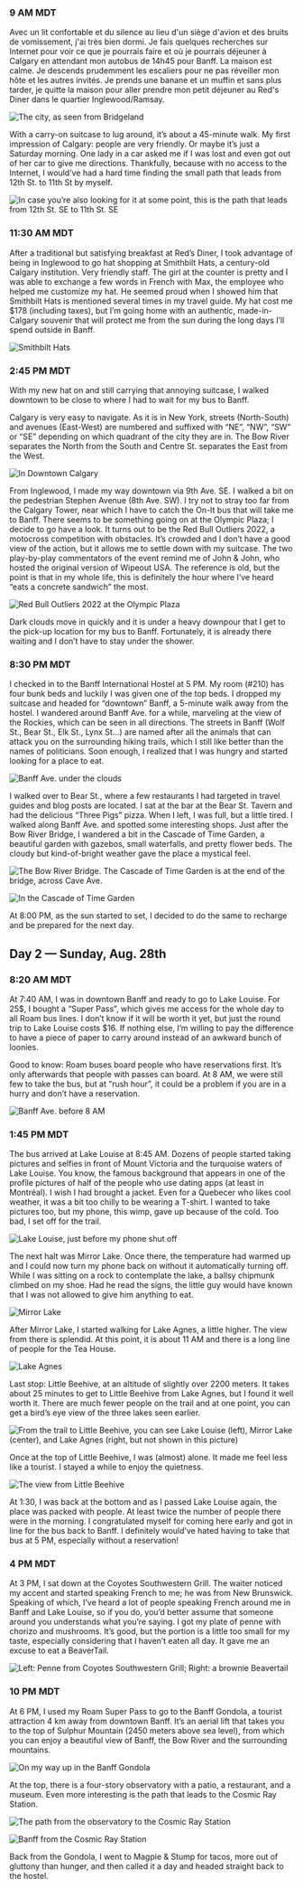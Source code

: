 ### 9 AM MDT
Avec un lit confortable et du silence au lieu d'un siège d'avion et des bruits de vomissement, j'ai très bien dormi. Je fais quelques recherches sur Internet pour voir ce que je pourrais faire et où je pourrais déjeuner à Calgary en attendant mon autobus de 14h45 pour Banff. La maison est calme. Je descends prudemment les escaliers pour ne pas réveiller mon hôte et les autres invités. Je prends une banane et un muffin et sans plus tarder, je quitte la maison pour aller prendre mon petit déjeuner au Red's Diner dans le quartier Inglewood/Ramsay.

![The city, as seen from Bridgeland](/assets/2022/08/20220827_alberta/calgary-1-bridgeland.png)

With a carry-on suitcase to lug around, it’s about a 45-minute walk. My first impression of Calgary: people are very friendly. Or maybe it’s just a Saturday morning. One lady in a car asked me if I was lost and even got out of her car to give me directions. Thankfully, because with no access to the Internet, I would’ve had a hard time finding the small path that leads from 12th St. to 11th St by myself.

![In case you’re also looking for it at some point, this is the path that leads from 12th St. SE to 11th St. SE](/assets/2022/08/20220827_alberta/calgary-1-12th.png)

### 11:30 AM MDT
After a traditional but satisfying breakfast at Red’s Diner, I took advantage of being in Inglewood to go hat shopping at Smithbilt Hats, a century-old Calgary institution. Very friendly staff. The girl at the counter is pretty and I was able to exchange a few words in French with Max, the employee who helped me customize my hat. He seemed proud when I showed him that Smithbilt Hats is mentioned several times in my travel guide. My hat cost me $178 (including taxes), but I’m going home with an authentic, made-in-Calgary souvenir that will protect me from the sun during the long days I’ll spend outside in Banff.

![Smithbilt Hats](/assets/2022/08/20220827_alberta/calgary-1-smithbilt-hats.png)

### 2:45 PM MDT
With my new hat on and still carrying that annoying suitcase, I walked downtown to be close to where I had to wait for my bus to Banff.

Calgary is very easy to navigate. As it is in New York, streets (North-South) and avenues (East-West) are numbered and suffixed with “NE”, “NW”, “SW” or “SE” depending on which quadrant of the city they are in. The Bow River separates the North from the South and Centre St. separates the East from the West.

![In Downtown Calgary](/assets/2022/08/20220827_alberta/calgary-1-city.png)

From Inglewood, I made my way downtown via 9th Ave. SE. I walked a bit on the pedestrian Stephen Avenue (8th Ave. SW). I try not to stray too far from the Calgary Tower, near which I have to catch the On-It bus that will take me to Banff. There seems to be something going on at the Olympic Plaza; I decide to go have a look.
It turns out to be the Red Bull Outliers 2022, a motocross competition with obstacles. It’s crowded and I don’t have a good view of the action, but it allows me to settle down with my suitcase. The two play-by-play commentators of the event remind me of John & John, who hosted the original version of Wipeout USA. The reference is old, but the point is that in my whole life, this is definitely the hour where I’ve heard “eats a concrete sandwich” the most.

![Red Bull Outliers 2022 at the Olympic Plaza](/assets/2022/08/20220827_alberta/calgary-1-redbull-outliers.png)

Dark clouds move in quickly and it is under a heavy downpour that I get to the pick-up location for my bus to Banff. Fortunately, it is already there waiting and I don’t have to stay under the shower.

### 8:30 PM MDT
I checked in to the Banff International Hostel at 5 PM. My room (#210) has four bunk beds and luckily I was given one of the top beds. I dropped my suitcase and headed for “downtown” Banff, a 5-minute walk away from the hostel. I wandered around Banff Ave. for a while, marveling at the view of the Rockies, which can be seen in all directions. The streets in Banff (Wolf St., Bear St., Elk St., Lynx St…) are named after all the animals that can attack you on the surrounding hiking trails, which I still like better than the names of politicians. Soon enough, I realized that I was hungry and started looking for a place to eat.

![Banff Ave. under the clouds](/assets/2022/08/20220827_alberta/banff-ave.png)

I walked over to Bear St., where a few restaurants I had targeted in travel guides and blog posts are located. I sat at the bar at the Bear St. Tavern and had the delicious “Three Pigs” pizza. When I left, I was full, but a little tired. I walked along Banff Ave. and spotted some interesting shops. Just after the Bow River Bridge, I wandered a bit in the Cascade of Time Garden, a beautiful garden with gazebos, small waterfalls, and pretty flower beds. The cloudy but kind-of-bright weather gave the place a mystical feel.

![The Bow River Bridge. The Cascade of Time Garden is at the end of the bridge, across Cave Ave.](/assets/2022/08/20220827_alberta/bowriverbridge.png)

![In the Cascade of Time Garden](/assets/2022/08/20220827_alberta/gardenstime.png)

At 8:00 PM, as the sun started to set, I decided to do the same to recharge and be prepared for the next day.

## Day 2 — Sunday, Aug. 28th
### 8:20 AM MDT
At 7:40 AM, I was in downtown Banff and ready to go to Lake Louise. For 25$, I bought a “Super Pass”, which gives me access for the whole day to all Roam bus lines. I don’t know if it will be worth it yet, but just the round trip to Lake Louise costs $16. If nothing else, I’m willing to pay the difference to have a piece of paper to carry around instead of an awkward bunch of loonies.

Good to know: Roam buses board people who have reservations first. It’s only afterwards that people with passes can board. At 8 AM, we were still few to take the bus, but at “rush hour”, it could be a problem if you are in a hurry and don’t have a reservation.

![Banff Ave. before 8 AM](/assets/2022/08/20220827_alberta/banff-ave2.png)

### 1:45 PM MDT
The bus arrived at Lake Louise at 8:45 AM. Dozens of people started taking pictures and selfies in front of Mount Victoria and the turquoise waters of Lake Louise. You know, the famous background that appears in one of the profile pictures of half of the people who use dating apps (at least in Montréal). I wish I had brought a jacket. Even for a Quebecer who likes cool weather, it was a bit too chilly to be wearing a T-shirt. I wanted to take pictures too, but my phone, this wimp, gave up because of the cold. Too bad, I set off for the trail.

![Lake Louise, just before my phone shut off](/assets/2022/08/20220827_alberta/lakelouise.png)

The next halt was Mirror Lake. Once there, the temperature had warmed up and I could now turn my phone back on without it automatically turning off. While I was sitting on a rock to contemplate the lake, a ballsy chipmunk climbed on my shoe. Had he read the signs, the little guy would have known that I was not allowed to give him anything to eat.

![Mirror Lake](/assets/2022/08/20220827_alberta/mirrorlake.png)

After Mirror Lake, I started walking for Lake Agnes, a little higher. The view from there is splendid. At this point, it is about 11 AM and there is a long line of people for the Tea House.

![Lake Agnes](/assets/2022/08/20220827_alberta/lakeagnes.png)

Last stop: Little Beehive, at an altitude of slightly over 2200 meters. It takes about 25 minutes to get to Little Beehive from Lake Agnes, but I found it well worth it. There are much fewer people on the trail and at one point, you can get a bird’s eye view of the three lakes seen earlier.

![From the trail to Little Beehive, you can see Lake Louise (left), Mirror Lake (center), and Lake Agnes (right, but not shown in this picture)](/assets/2022/08/20220827_alberta/3lakes.png)

Once at the top of Little Beehive, I was (almost) alone. It made me feel less like a tourist. I stayed a while to enjoy the quietness.

![The view from Little Beehive](/assets/2022/08/20220827_alberta/littlebeehive.png)

At 1:30, I was back at the bottom and as I passed Lake Louise again, the place was packed with people. At least twice the number of people there were in the morning. I congratulated myself for coming here early and got in line for the bus back to Banff. I definitely would’ve hated having to take that bus at 5 PM, especially without a reservation!

### 4 PM MDT
At 3 PM, I sat down at the Coyotes Southwestern Grill. The waiter noticed my accent and started speaking French to me; he was from New Brunswick. Speaking of which, I’ve heard a lot of people speaking French around me in Banff and Lake Louise, so if you do, you’d better assume that someone around you understands what you’re saying.
I got my plate of penne with chorizo and mushrooms. It’s good, but the portion is a little too small for my taste, especially considering that I haven’t eaten all day. It gave me an excuse to eat a BeaverTail.

![Left: Penne from Coyotes Southwestern Grill; Right: a brownie Beavertail](/assets/2022/08/20220827_alberta/coyotes-southwestern.png)

### 10 PM MDT
At 6 PM, I used my Roam Super Pass to go to the Banff Gondola, a tourist attraction 4 km away from downtown Banff. It’s an aerial lift that takes you to the top of Sulphur Mountain (2450 meters above sea level), from which you can enjoy a beautiful view of Banff, the Bow River and the surrounding mountains.

![On my way up in the Banff Gondola](/assets/2022/08/20220827_alberta/gondola.png)

At the top, there is a four-story observatory with a patio, a restaurant, and a museum. Even more interesting is the path that leads to the Cosmic Ray Station.

![The path from the observatory to the Cosmic Ray Station](/assets/2022/08/20220827_alberta/observatory.png)

![Banff from the Cosmic Ray Station](/assets/2022/08/20220827_alberta/cosmicraystation.png)

Back from the Gondola, I went to Magpie & Stump for tacos, more out of gluttony than hunger, and then called it a day and headed straight back to the hostel.
